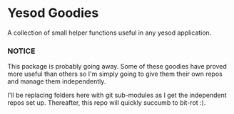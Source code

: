 # Yesod Goodies

A collection of small helper functions useful in any yesod application.

### NOTICE

This package is probably going away. Some of these goodies have proved 
more useful than others so I'm simply going to give them their own repos 
and manage them independently.

I'll be replacing folders here with git sub-modules as I get the 
independent repos set up. Thereafter, this repo will quickly succumb to 
bit-rot :).
